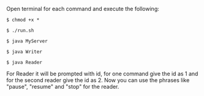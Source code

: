 Open terminal for each command and execute the following:

`$ chmod +x *`

`$ ./run.sh`

`$ java MyServer`

`$ java Writer`

`$ java Reader`  <br />

For Reader it will be prompted with id, for one command give the id as 1 and for the second reader give the id as 2.
Now you can use the phrases like "pause", "resume" and "stop" for the reader.

